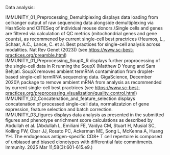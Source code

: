 Data analysis:

IMMUNITY_01_Preprocessing_Demultiplexing displays data loading from cellranger output of raw sequencing data alongside demultiplexing via HashSolo and CITESeq of individual mouse donors.\Single cells and genes are filtered via calculation of QC metrics (mitochondrial genes and gene counts), as recommened by current single-cell best practrices (Heumos, L., Schaar, A.C., Lance, C. et al. Best practices for single-cell analysis across modalities. Nat Rev Genet (2023)) (see https://www.sc-best-practices.org/preamble.html)\
IMMUNITY_01_Preprocessing_SoupX_R displays further proprocessing of the single-cell data in R running the SoupX (Matthew D Young and Sam Behjati. SoupX removes ambient termRNA contamination from droplet-based single-cell termRNA sequencing data. GigaScience, December 2020)\ package to remove ambient mRNA from analysis as recommended by current single-cell best practrices (see https://www.sc-best-practices.org/preprocessing_visualization/quality_control.html)\
IMMUNITY_02_Concatenation_and_feature_selection displays concatenation of processed single-cell data, normalizatzion of gene expression, feature selection and batch correction.\
IMMUNITY_03_figures displays data analysis as presented in the submitted figures and phenotype enrichment score calculations as described by Abdullah et al. (Abdullah L, Emiliani FE, Vaidya CM, Stuart H, Musial SC, Kolling FW, Obar JJ, Rosato PC, Ackerman ME, Song L, McKenna A, Huang YH. The endogenous antigen-specific CD8+ T cell repertoire is composed of unbiased and biased clonotypes with differential fate commitments. Immunity. 2025 Mar 11;58(3):601-615.e9.)
